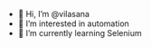 - 👋 Hi, I’m @vilasana
- 👀 I’m interested in automation
- 🌱 I’m currently learning Selenium 
<!---
vilasana/vilasana is a ✨ special ✨ repository because its `README.md` (this file) appears on your GitHub profile.
You can click the Preview link to take a look at your changes.
--->
